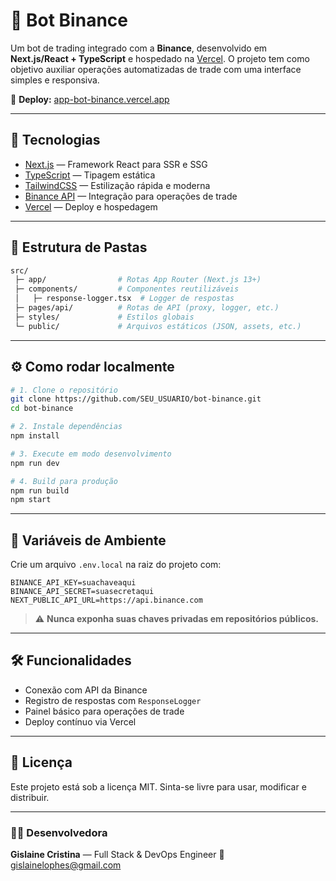 # 🤖 Bot Binance

Um bot de trading integrado com a **Binance**, desenvolvido em **Next.js/React + TypeScript** e hospedado na [Vercel](https://vercel.com).
O projeto tem como objetivo auxiliar operações automatizadas de trade com uma interface simples e responsiva.

🔗 **Deploy:** [app-bot-binance.vercel.app](https://app-bot-binance.vercel.app/)

---

## 🚀 Tecnologias

* [Next.js](https://nextjs.org/) — Framework React para SSR e SSG
* [TypeScript](https://www.typescriptlang.org/) — Tipagem estática
* [TailwindCSS](https://tailwindcss.com/) — Estilização rápida e moderna
* [Binance API](https://binance-docs.github.io/apidocs/) — Integração para operações de trade
* [Vercel](https://vercel.com/) — Deploy e hospedagem

---

## 📂 Estrutura de Pastas

```bash
src/
 ├─ app/                # Rotas App Router (Next.js 13+)
 ├─ components/         # Componentes reutilizáveis
 │   ├─ response-logger.tsx  # Logger de respostas
 ├─ pages/api/          # Rotas de API (proxy, logger, etc.)
 ├─ styles/             # Estilos globais
 └─ public/             # Arquivos estáticos (JSON, assets, etc.)
```

---

## ⚙️ Como rodar localmente

```bash
# 1. Clone o repositório
git clone https://github.com/SEU_USUARIO/bot-binance.git
cd bot-binance

# 2. Instale dependências
npm install

# 3. Execute em modo desenvolvimento
npm run dev

# 4. Build para produção
npm run build
npm start
```

---

## 🔑 Variáveis de Ambiente

Crie um arquivo `.env.local` na raiz do projeto com:

```env
BINANCE_API_KEY=suachaveaqui
BINANCE_API_SECRET=suasecretaqui
NEXT_PUBLIC_API_URL=https://api.binance.com
```

> ⚠️ **Nunca exponha suas chaves privadas em repositórios públicos.**

---

## 🛠️ Funcionalidades

* Conexão com API da Binance
* Registro de respostas com `ResponseLogger`
* Painel básico para operações de trade
* Deploy contínuo via Vercel

---

## 📜 Licença

Este projeto está sob a licença MIT.
Sinta-se livre para usar, modificar e distribuir.

---

### 👩‍💻 Desenvolvedora

**Gislaine Cristina** — Full Stack & DevOps Engineer
📧 [gislainelophes@gmail.com](mailto:gislainelophes@gmail.com)



